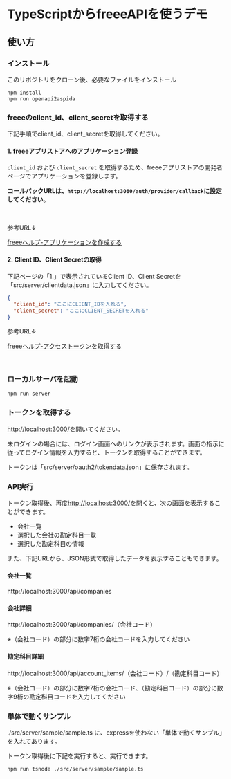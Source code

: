 # TypeScriptからfreeeAPIを使うデモ

## 使い方

### インストール

このリポジトリをクローン後、必要なファイルをインストール

```
npm install
npm run openapi2aspida
```

### freeeのclient_id、client_secretを取得する

下記手順でclient_id、client_secretを取得してください。

#### 1. freeeアプリストアへのアプリケーション登録

`client_id` および `client_secret` を取得するため、freeeアプリストアの開発者ページでアプリケーションを登録します。

**コールバックURLは、`http://localhost:3080/auth/provider/callback`に設定してください**。

<br >

参考URL↓

[freeeヘルプ-アプリケーションを作成する](https://app.secure.freee.co.jp/developers/tutorials/2-%E3%82%A2%E3%83%97%E3%83%AA%E3%82%B1%E3%83%BC%E3%82%B7%E3%83%A7%E3%83%B3%E3%82%92%E4%BD%9C%E6%88%90%E3%81%99%E3%82%8B)

#### 2. Client ID、Client Secretの取得

下記ページの「1.」で表示されているClient ID、Client Secretを「src/server/clientdata.json」に入力してください。

``` json src/server/clientdata.json
{
  "client_id": "ここにCLIENT_IDを入れる",
  "client_secret": "ここにCLIENT_SECRETを入れる"
}

```

参考URL↓

[freeeヘルプ-アクセストークンを取得する](https://app.secure.freee.co.jp/developers/tutorials/3-アクセストークンを取得する#認可コードを取得する)

<br>

### ローカルサーバを起動

```
npm run server
```

### トークンを取得する

[http://localhost:3000/](http://localhost:3000/)を開いてください。

未ログインの場合には、ログイン画面へのリンクが表示されます。画面の指示に従ってログイン情報を入力すると、トークンを取得することができます。

トークンは「src/server/oauth2/tokendata.json」に保存されます。


### API実行

トークン取得後、再度[http://localhost:3000/](http://localhost:3000/)を開くと、次の画面を表示することができます。

- 会社一覧
- 選択した会社の勘定科目一覧
- 選択した勘定科目の情報


また、下記URLから、JSON形式で取得したデータを表示することもできます。

#### 会社一覧
http://localhost:3000/api/companies

#### 会社詳細
http://localhost:3000/api/companies/（会社コード）

※（会社コード）の部分に数字7桁の会社コードを入力してください

#### 勘定科目詳細
http://localhost:3000/api/account_items/（会社コード）/（勘定科目コード）

※（会社コード）の部分に数字7桁の会社コード、（勘定科目コード）の部分に数字9桁の勘定科目コードを入力してください


### 単体で動くサンプル

./src/server/sample/sample.ts に、expressを使わない「単体で動くサンプル」を入れてあります。

トークン取得後に下記を実行すると、実行できます。

```
npm run tsnode ./src/server/sample/sample.ts
```